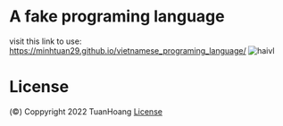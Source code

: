 # A fake programing language
visit this link to use: https://minhtuan29.github.io/vietnamese_programing_language/
![haivl](https://user-images.githubusercontent.com/86332370/151216632-1f4e69a9-6637-4323-a309-616a1496234b.PNG)
# License
 (©) Coppyright 2022 TuanHoang [License](https://github.com/minhtuan29/vietnamese_programing_language/blob/master/LICENSE.md) 
